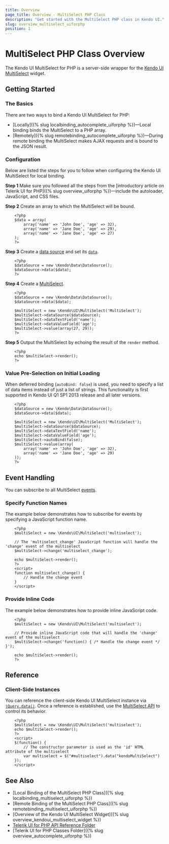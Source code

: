 ```yaml
---
title: Overview
page_title: Overview - MultiSelect PHP Class
description: "Get started with the MultiSelect PHP class in Kendo UI."
slug: overview_multiselect_uiforphp
position: 1
---
```


# MultiSelect PHP Class Overview

The Kendo UI MultiSelect for PHP is a server-side wrapper for the [Kendo UI MultiSelect](/api/javascript/ui/multiselect) widget.

## Getting Started

### The Basics

There are two ways to bind a Kendo UI MultiSelect for PHP:

* [Locally]({% slug localbinding_autocomplete_uiforphp %})&mdash;Local binding binds the MultiSelect to a PHP array.
* [Remotely]({% slug remotebinding_autocomplete_uiforphp %})&mdash;During remote binding the MultiSelect makes AJAX requests and is bound to the JSON result.

### Configuration

Below are listed the steps for you to follow when configuring the Kendo UI MultiSelect for local binding.

**Step 1** Make sure you followed all the steps from the [introductory article on Telerik UI for PHP]({% slug overview_uiforphp %})&mdash;include the autoloader, JavaScript, and CSS files.

**Step 2** Create an array to which the MultiSelect will be bound.



        <?php
        $data = array(
            array('name' => 'John Doe', 'age' => 32),
            array('name' => 'Jane Doe', 'age' => 29),
            array('name' => 'Jane Doe', 'age' => 27)
        );
        ?>

**Step 3** Create a [data source](/api/php/Kendo/Data/DataSource) and set its [`data`](/api/php/Kendo/Data/DataSource#data).



        <?php
        $dataSource = new \Kendo\Data\DataSource();
        $dataSource->data($data);
        ?>

**Step 4** Create a [MultiSelect](/api/php/Kendo/UI/MultiSelect).



        <?php
        $dataSource = new \Kendo\Data\DataSource();
        $dataSource->data($data);

        $multiSelect = new \Kendo\UI\MultiSelect('MultiSelect');
        $multiSelect->dataSource($dataSource);
        $multiSelect->dataTextField('name');
        $multiSelect->dataValueField('age');
        $multiSelect->value(array(27, 29));
        ?>

**Step 5** Output the MultiSelect by echoing the result of the `render` method.



        <?php
        echo $multiSelect->render();
        ?>

### Value Pre-Selection on Initial Loading

When deferred binding (`autoBind: false`) is used, you need to specify a list of data items instead of just a list of strings. This functionality is first supported in Kendo UI Q1 SP1 2013 release and all later versions.



        <?php
        $dataSource = new \Kendo\Data\DataSource();
        $dataSource->data($data);

        $multiSelect = new \Kendo\UI\MultiSelect('MultiSelect');
        $multiSelect->dataSource($dataSource);
        $multiSelect->dataTextField('name');
        $multiSelect->dataValueField('age');
        $multiSelect->autoBind(false);
        $multiSelect->value(array(
            array('name' => 'John Doe', 'age' => 32),
            array('name' => 'Jane Doe', 'age' => 29)
        ));
        ?>

## Event Handling

You can subscribe to all MultiSelect [events](/api/javascript/ui/autocomplete#events).

### Specify Function Names

The example below demonstrates how to subscribe for events by specifying a JavaScript function name.



        <?php
        $multiSelect = new \Kendo\UI\MultiSelect('multiselect');

        // The 'multiselect_change' JavaScript function will handle the 'change' event of the multiselect
        $multiSelect->change('multiselect_change');

        echo $multiSelect->render();
        ?>
        <script>
        function multiselect_change() {
            // Handle the change event
        }
        </script>

### Provide Inline Code

The example below demonstrates how to provide inline JavaScript code.



        <?php
        $multiSelect = new \Kendo\UI\MultiSelect('multiselect');

        // Provide inline JavaScript code that will handle the 'change' event of the multiselect
        $multiSelect->change('function() { /* Handle the change event */ }');

        echo $multiSelect->render();
        ?>

<!--*-->
## Reference

### Client-Side Instances

You can reference the client-side Kendo UI MultiSelect instance via [`jQuery.data()`](https://api.jquery.com/jQuery.data/). Once a reference is established, use the [MultiSelect API](/api/javascript/ui/multiselect#methods) to control its behavior.



        <?php
        $multiSelect = new \Kendo\UI\MultiSelect('multiselect');
        echo $multiSelect->render();
        ?>
        <script>
        $(function() {
            // The constructor parameter is used as the 'id' HTML attribute of the multiselect
            var multiselect = $("#multiselect").data("kendoMultiSelect")
        });
        </script>

## See Also


* [Local Binding of the MultiSelect PHP Class]({% slug localbinding_multiselect_uiforphp %})
* [Remote Binding of the MultiSelect PHP Class]({% slug remotebinding_multiselect_uiforphp %})
* [Overview of the Kendo UI MultiSelect Widget]({% slug overview_kendoui_multiselect_widget %})
* [Telerik UI for PHP API Reference Folder](/api/php/Kendo/UI/AutoComplete)
* [Telerik UI for PHP Classes Folder]({% slug overview_autocomplete_uiforphp %})
